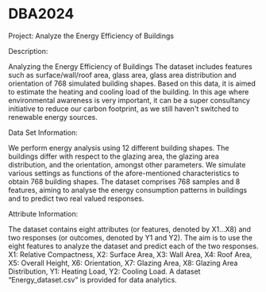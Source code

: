 # DBA2024

Project: Analyze the Energy Efficiency of Buildings

Description:

Analyzing the Energy Efficiency of Buildings The dataset includes features such as surface/wall/roof area, glass area, glass area distribution and orientation of 768 simulated building shapes. Based on this data, it is aimed to estimate the heating and cooling load of the building. In this age where environmental awareness is very important, it can be a super consultancy initiative to reduce our carbon footprint, as we still haven't switched to renewable energy sources.

Data Set Information:

We perform energy analysis using 12 different building shapes. The buildings differ with respect to the glazing area, the glazing area distribution, and the orientation, amongst other parameters. We simulate various settings as functions of the afore-mentioned characteristics to obtain 768 building shapes. The dataset comprises 768 samples and 8 features, aiming to analyse the energy consumption patterns in buildings and to predict two real valued responses.

Attribute Information:

The dataset contains eight attributes (or features, denoted by X1…X8) and two responses (or outcomes, denoted by Y1 and Y2). The aim is to use the eight features to analyze the dataset and predict each of the two responses. X1: Relative Compactness, X2: Surface Area, X3: Wall Area, X4: Roof Area, X5: Overall Height, X6: Orientation, X7: Glazing Area, X8: Glazing Area Distribution, Y1: Heating Load, Y2: Cooling Load. A dataset “Energy_dataset.csv” is provided for data analytics.

